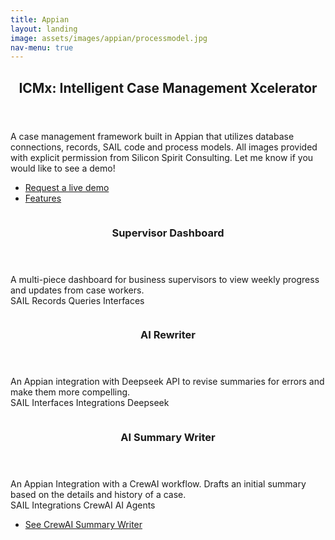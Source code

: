 ```yaml
---
title: Appian
layout: landing
image: assets/images/appian/processmodel.jpg
nav-menu: true
---
```


<!-- Main -->
<div id="main">

<!-- One -->
<section id="one">
	<div class="inner">
		<header class="major">
			<h2>ICMx: Intelligent Case Management Xcelerator</h2>
		</header>
		<p>A case management framework built in Appian that utilizes database connections, records, SAIL code and process models. All images provided with explicit permission from Silicon Spirit Consulting. Let me know if you would like to see a demo!
		</p>
		<ul class="actions">
			<li><a href="mailto:nicholas.v.dutta@gmail.com?subject=ICMx%20Demo%20Request" class="button">Request a live demo</a></li>
			<li><a href="#features" class="button next scrolly">Features</a></li>
		</ul>
	</div>
</section>

<!-- Features -->
<section id="features" class="spotlights">
	<section>
		<a href="" class="image">
			<img src="{% link assets/images/appian/icmxdashboard.jpg %}" alt="" data-position="center center" />
		</a>
		<div class="content">
			<div class="inner">
				<header class="major">
					<h3>Supervisor Dashboard</h3>
				</header>
				<p>A multi-piece dashboard for business supervisors to view weekly progress and updates from case workers.<br>
				<span class="badge">SAIL</span>  <span class="badge">Records</span>  <span class="badge">Queries</span>  <span class="badge">Interfaces</span>
				</p>
			</div>
		</div>
	</section>
	<section>
		<a href="" class="image">
			<img src="{% link assets/images/appian/revisor.jpg %}" alt="" data-position="top center" />
		</a>
		<div class="content">
			<div class="inner">
				<header class="major">
					<h3>AI Rewriter</h3>
				</header>
				<p>An Appian integration with Deepseek API to revise summaries for errors and make them more compelling.<br>
				<span class="badge">SAIL</span>  <span class="badge">Interfaces</span>  <span class="badge">Integrations</span>  <span class="badge">Deepseek</span>
				</p>
			</div>
		</div>
	</section>
	<section>
		<a href="" class="image">
			<img src="{% link assets/images/appian/summarywriter.jpg %}" alt="" data-position="25% 25%" />
		</a>
		<div class="content">
			<div class="inner">
				<header class="major">
					<h3>AI Summary Writer</h3>
				</header>
				<p>An Appian Integration with a CrewAI workflow. Drafts an initial summary based on the details and history of a case.<br>
				<span class="badge">SAIL</span>  <span class="badge">Integrations</span>  <span class="badge">CrewAI</span>  <span class="badge">AI Agents</span>
				</p>
				<ul class="actions">
					<li><a href="python.html" class="button">See CrewAI Summary Writer</a></li>
				</ul>
			</div>
		</div>
	</section>
</section>

</div>
